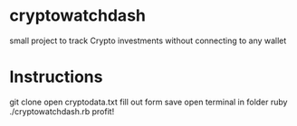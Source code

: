 # cryptowatchdash
small project to track Crypto investments without connecting to any wallet

# Instructions
git clone 
open cryptodata.txt
fill out form
save
open terminal in folder
ruby ./cryptowatchdash.rb
profit!
